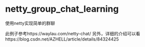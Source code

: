 # netty_group_chat_learning
使用netty实现简单的群聊

此例子参考https://waylau.com/netty-chat/
另外，详细的介绍可以看https://blog.csdn.net/AZHELL/article/details/84324425
